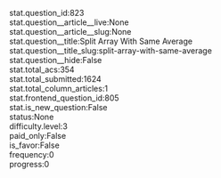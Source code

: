 stat.question_id:823  
stat.question__article__live:None  
stat.question__article__slug:None  
stat.question__title:Split Array With Same Average  
stat.question__title_slug:split-array-with-same-average  
stat.question__hide:False  
stat.total_acs:354  
stat.total_submitted:1624  
stat.total_column_articles:1  
stat.frontend_question_id:805  
stat.is_new_question:False  
status:None  
difficulty.level:3  
paid_only:False  
is_favor:False  
frequency:0  
progress:0  
